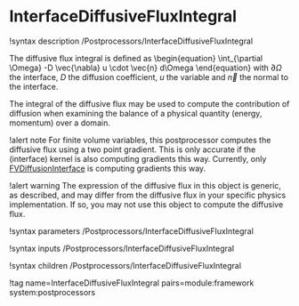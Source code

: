 # InterfaceDiffusiveFluxIntegral

!syntax description /Postprocessors/InterfaceDiffusiveFluxIntegral

The diffusive flux integral is defined as
\begin{equation}
  \int_{\partial \Omega} -D \vec{\nabla} u \cdot \vec{n} d\Omega
\end{equation}
with $\partial \Omega$ the interface, $D$ the diffusion coefficient, $u$ the variable and
$\vec{n}$ the normal to the interface.

The integral of the diffusive flux may be used to compute the contribution of diffusion when
examining the balance of a physical quantity (energy, momentum) over a domain.

!alert note
For finite volume variables, this postprocessor computes the diffusive flux using a two
point gradient. This is only accurate if the (interface) kernel is also computing gradients
this way. Currently, only [FVDiffusionInterface](/fviks/FVDiffusionInterface.md)
is computing gradients this way.

!alert warning
The expression of the diffusive flux in this object is generic, as described, and may differ from the diffusive flux in your specific physics implementation. If so, you may not use this object to compute the diffusive flux.

!syntax parameters /Postprocessors/InterfaceDiffusiveFluxIntegral

!syntax inputs /Postprocessors/InterfaceDiffusiveFluxIntegral

!syntax children /Postprocessors/InterfaceDiffusiveFluxIntegral

!tag name=InterfaceDiffusiveFluxIntegral pairs=module:framework system:postprocessors
